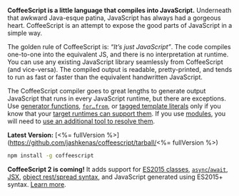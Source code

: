 **CoffeeScript is a little language that compiles into JavaScript.** Underneath that awkward Java-esque patina, JavaScript has always had a gorgeous heart. CoffeeScript is an attempt to expose the good parts of JavaScript in a simple way.

The golden rule of CoffeeScript is: _“It’s just JavaScript”_. The code compiles one-to-one into the equivalent JS, and there is no interpretation at runtime. You can use any existing JavaScript library seamlessly from CoffeeScript (and vice-versa). The compiled output is readable, pretty-printed, and tends to run as fast or faster than the equivalent handwritten JavaScript.

The CoffeeScript compiler goes to great lengths to generate output JavaScript that runs in every JavaScript runtime, but there are exceptions. Use [generator functions](#generator-functions), [`for…from`](#generator-iteration), or [tagged template literals](#tagged-template-literals) only if you know that your [target runtimes can support them](http://kangax.github.io/compat-table/es6/). If you use [modules](#modules), you will need to [use an additional tool to resolve them](#modules-note).

**Latest Version:** [<%= fullVersion %>](https://github.com/jashkenas/coffeescript/tarball/<%= fullVersion %>)

```bash
npm install -g coffeescript
```

**CoffeeScript 2 is coming!** It adds support for [ES2015 classes](/v2/#classes), [`async`/`await`](/v2/#fat-arrow), [JSX](/v2/#jsx), <span class="nowrap">[object rest/spread syntax](/v2/#splats)</span>, and JavaScript generated using ES2015+ syntax. [Learn more](/v2/).
